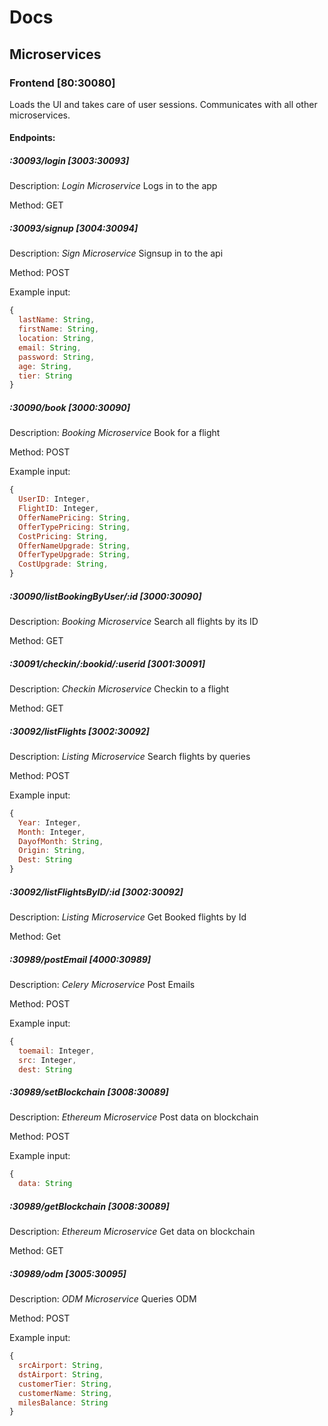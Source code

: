 # Docs

## Microservices

### Frontend [80:30080]

Loads the UI and takes care of user sessions. Communicates with all other microservices.

#### Endpoints:

##### :30093/login [3003:30093]

Description: *Login Microservice* Logs in to the app

Method: GET

##### :30093/signup [3004:30094]

Description: *Sign Microservice* Signsup in to the api

Method: POST

Example input:

```JavaScript
{
  lastName: String,
  firstName: String,
  location: String,
  email: String,
  password: String,
  age: String,
  tier: String
}
```

##### :30090/book [3000:30090]

Description: *Booking Microservice* Book for a flight

Method: POST

Example input:

```JavaScript
{
  UserID: Integer,
  FlightID: Integer,
  OfferNamePricing: String,
  OfferTypePricing: String,
  CostPricing: String,
  OfferNameUpgrade: String,
  OfferTypeUpgrade: String,
  CostUpgrade: String,
}
```

##### :30090/listBookingByUser/:id [3000:30090]

Description: *Booking Microservice* Search all flights by its ID

Method: GET

##### :30091/checkin/:bookid/:userid [3001:30091]

Description: *Checkin Microservice* Checkin to a flight

Method: GET


##### :30092/listFlights [3002:30092]

Description: *Listing Microservice* Search flights by queries

Method: POST

Example input:

```JavaScript
{
  Year: Integer,
  Month: Integer,
  DayofMonth: String,
  Origin: String,
  Dest: String
}
```

##### :30092/listFlightsByID/:id [3002:30092]

Description: *Listing Microservice* Get Booked flights by Id

Method: Get

##### :30989/postEmail [4000:30989]

Description: *Celery Microservice* Post Emails

Method: POST

Example input:

```JavaScript
{
  toemail: Integer,
  src: Integer,
  dest: String
```

##### :30989/setBlockchain [3008:30089]

Description: *Ethereum Microservice* Post data on blockchain

Method: POST

Example input:

```JavaScript
{
  data: String
```

##### :30989/getBlockchain [3008:30089]

Description: *Ethereum Microservice* Get data on blockchain

Method: GET

##### :30989/odm [3005:30095]

Description: *ODM Microservice* Queries ODM

Method: POST

Example input:

```JavaScript
{
  srcAirport: String,
  dstAirport: String,
  customerTier: String,
  customerName: String,
  milesBalance: String
}
```

